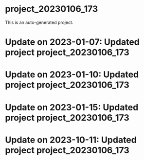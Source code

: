 # project_20230106_173

This is an auto-generated project.

# Update on 2023-01-07: Updated project project_20230106_173

# Update on 2023-01-10: Updated project project_20230106_173

# Update on 2023-01-15: Updated project project_20230106_173

# Update on 2023-10-11: Updated project project_20230106_173
